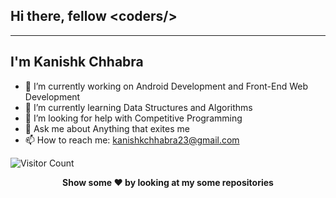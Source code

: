 <h2><strong>Hi there, fellow </strong> &#60coders/&#62 </h2>
<hr>
<h2>I'm Kanishk Chhabra </h2>



- 🔭 I’m currently working on Android Development and Front-End Web Development
- 🌱 I’m currently learning Data Structures and Algorithms
- 🤔 I’m looking for help with Competitive Programming
- 💬 Ask me about Anything that exites me
- 📫 How to reach me: kanishkchhabra23@gmail.com

![Visitor Count](https://profile-counter.glitch.me/mrkc2303/count.svg)

<strong><center> Show some :heart: by looking at my some repositories </center></strong>
